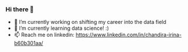 ### Hi there 👋

- 🔭 I’m currently working on shifting my career into the data field
- 🌱 I’m currently learning data science! :)
- 📫 Reach me on linkedin: https://www.linkedin.com/in/chandira-irina-b60b301aa/

<!--
**chandirairina/chandirairina** is a ✨ _special_ ✨ repository because its `README.md` (this file) appears on your GitHub profile.

